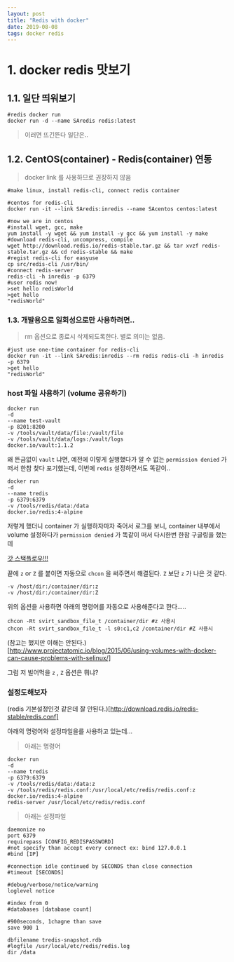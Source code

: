```yaml
---
layout: post
title: "Redis with docker"
date: 2019-08-08
tags: docker redis
---
```

# 1. docker redis 맛보기
## 1.1.  일단 띄워보기

```shell
#redis docker run
docker run -d --name SAredis redis:latest
```

> 이러면 뜨긴뜬다 일단은..

## 1.2. CentOS(container) - Redis(container) 연동

> docker link 를 사용하므로 권장하지 않음

```shell
#make linux, install redis-cli, connect redis container

#centos for redis-cli
docker run -it --link SAredis:inredis --name SAcentos centos:latest

#now we are in centos
#install wget, gcc, make
yum install -y wget && yum install -y gcc && yum install -y make
#download redis-cli, uncompress, compile
wget http://download.redis.io/redis-stable.tar.gz && tar xvzf redis-stable.tar.gz && cd redis-stable && make
#regist redis-cli for easyuse
cp src/redis-cli /usr/bin/
#connect redis-server
redis-cli -h inredis -p 6379
#user redis now!
>set hello redisWorld
>get hello
"redisWorld"
```

### 1.3. 개발용으로 일회성으로만 사용하려면..

> rm 옵션으로 종료시 삭제되도록한다. 별로 의미는 없음.

```shell
#just use one-time container for redis-cli
docker run -it --link SAredis:inredis --rm redis redis-cli -h inredis -p 6379
>get hello
"redisWorld"
```

### host 파일 사용하기 (volume 공유하기)

```shell
docker run
-d
--name test-vault
-p 8201:8200
-v /tools/vault/data/file:/vault/file
-v /tools/vault/data/logs:/vault/logs
docker.io/vault:1.1.2
```
왜 뜬금없이 `vault` 냐면, 예전에 이렇게 실행했다가 알 수 없는 `permission denied` 가 떠서 한참 찾다 포기했는데,  이번에 `redis` 설정하면서도 똑같이..

```shell
docker run
-d
--name tredis
-p 6379:6379
-v /tools/redis/data:/data
docker.io/redis:4-alpine
```
저렇게 했더니 container 가 실행하자마자 죽어서 로그를 보니, container 내부에서 volume 설정하다가 `permission denied` 가 똑같이 떠서 다시한번 한참 구글링을 했는데

[갓 스택플로우!!!](https://stackoverflow.com/questions/24288616/permission-denied-on-accessing-host-directory-in-docker)

끝에 `z` or `Z` 를 붙이면 자동으로 `chcon` 을 써주면서 해결된다. `Z` 보단 `z` 가 나은 것 같다.

```shell
-v /host/dir:/container/dir:z
-v /host/dir:/container/dir:Z
```

위의 옵션을 사용하면 아래의 명령어를 자동으로 사용해준다고 한다.....

```shell
chcon -Rt svirt_sandbox_file_t /container/dir #z 사용시
chcon -Rt svirt_sandbox_file_t -l s0:c1,c2 /container/dir #Z 사용시
```

(참고는 했지만 이해는 안된다.)[http://www.projectatomic.io/blog/2015/06/using-volumes-with-docker-can-cause-problems-with-selinux/]

그럼 저 빌어먹을 `z` , `Z` 옵션은 뭐냐?

### 설정도해보자

(redis 기본설정인것 같은데 잘 안된다.)[http://download.redis.io/redis-stable/redis.conf]

아래의 명령어와 설정파일을를 사용하고 있는데...

> 아래는 명령어

```shell
docker run
-d
--name tredis
-p 6379:6379
-v /tools/redis/data:/data:z
-v /tools/redis/redis.conf:/usr/local/etc/redis/redis.conf:z
docker.io/redis:4-alpine
redis-server /usr/local/etc/redis/redis.conf
```

> 아래는 설정파일

```shell
daemonize no
port 6379
requirepass [CONFIG_REDISPASSWORD]
#not specify than accept every connect ex: bind 127.0.0.1
#bind [IP]

#connection idle continued by SECONDS than close connection
#timeout [SECONDS]

#debug/verbose/notice/warning
loglevel notice

#index from 0
#databases [database count]

#900seconds, 1chagne than save
save 900 1

dbfilename tredis-snapshot.rdb
#logfile /usr/local/etc/redis/redis.log
dir /data
```
